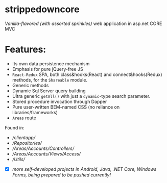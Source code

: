 # strippedowncore
*Vanilla-flavored (with assorted sprinkles)* web application in asp.net CORE MVC
# Features:
- Its own data persistence mechanism
- Emphasis for pure jQuery-free JS
- `React-Redux` SPA, both class&hooks(React) and connect&hooks(Redux) methods, for the `Shareable` module.
- Generic methods
- Dynamic Sql Server query building
- Ultra generic `getAll()` with just a `dynamic`-type search parameter.
- Stored procedure invocation through Dapper
- Pure user-written BEM-named CSS (no reliance on libraries/frameworks)
- `Areas` route

Found in:
- */clientapp/*
- */Repositories/*
- */Areas/Accounts/Controllers/*
- */Areas/Accounts/Views/Access/*
- */Utils/*

- [x] *more self-developed projects in Android, Java, .NET Core, Windows Forms, being prepared to be pushed currently!*
